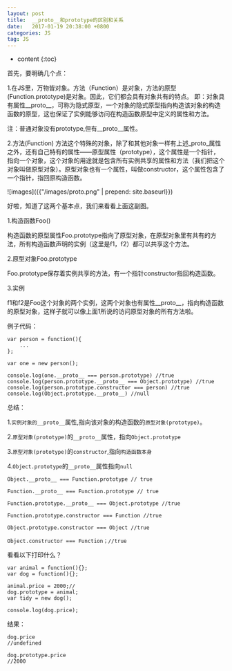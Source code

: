 ```yaml
---
layout: post
title:  __proto__和prototype的区别和关系
date:   2017-01-19 20:38:00 +0800
categories: JS
tag: JS
---
```


* content
{:toc}

首先，要明确几个点：

1.在JS里，万物皆对象。方法（Function）是对象，方法的原型(Function.prototype)是对象。因此，它们都会具有对象共有的特点。
即：对象具有属性__proto__，可称为隐式原型，一个对象的隐式原型指向构造该对象的构造函数的原型，这也保证了实例能够访问在构造函数原型中定义的属性和方法。

注：普通对象没有prototype,但有__proto__属性。

2.方法(Function)
方法这个特殊的对象，除了和其他对象一样有上述_proto_属性之外，还有自己特有的属性——原型属性（prototype），这个属性是一个指针，指向一个对象，这个对象的用途就是包含所有实例共享的属性和方法（我们把这个对象叫做原型对象）。原型对象也有一个属性，叫做constructor，这个属性包含了一个指针，指回原构造函数。

![images]({{"/images/proto.png" | prepend: site.baseurl}})

好啦，知道了这两个基本点，我们来看看上面这副图。

1.构造函数Foo()

构造函数的原型属性Foo.prototype指向了原型对象，在原型对象里有共有的方法，所有构造函数声明的实例（这里是f1，f2）都可以共享这个方法。

2.原型对象Foo.prototype

Foo.prototype保存着实例共享的方法，有一个指针constructor指回构造函数。

3.实例

f1和f2是Foo这个对象的两个实例，这两个对象也有属性__proto__，指向构造函数的原型对象，这样子就可以像上面1所说的访问原型对象的所有方法啦。

例子代码：

```
var person = function(){
	...
};

var one = new person();

console.log(one.__proto__ === person.prototype) //true
console.log(person.prototype.__proto__ === Object.prototype) //true
console.log(person.prototype.constructor === person) //true
console.log(Object.prototype.__proto__) //null
```

总结：

1.`实例对象的__proto__`属性,指向该对象的构造函数的`原型对象(prototype)`。

2.`原型对象(prototype)`的`__proto__`属性，指向`Object.prototype`

3.`原型对象(prototype)`的`constructor`,指向`构造函数本身`

4.`Object.prototype`的`__proto__`属性指向`null`

```
Object.__proto__ === Function.prototype // true

Function.__proto__ === Function.prototype // true

Function.prototype.__proto__ === Object.prototype //true

Function.prototype.constructor === Function //true

Object.prototype.constructor === Object //true

Object.constructor === Function；//true 
```

看看以下打印什么？

```
var animal = function(){};
var dog = function(){};

animal.price = 2000;//
dog.prototype = animal;
var tidy = new dog();

console.log(dog.price);
```

结果：

```
dog.price
//undefined

dog.prototype.price
//2000
```